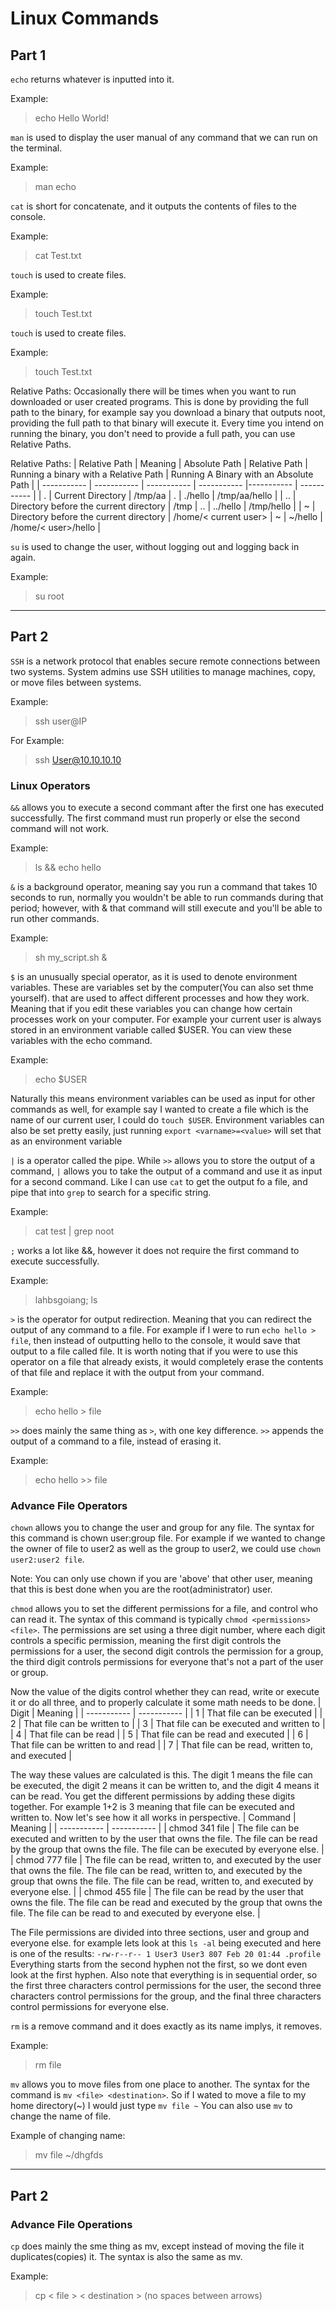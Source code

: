 # **Linux Commands**
## **Part 1**

`echo` returns whatever is inputted into it. 

Example: 
> echo Hello World!


`man` is used to display the user manual of any command that we can run on the terminal. 
 
Example: 
> man echo


`cat` is short for concatenate, and it outputs the contents of files to the console. 

Example: 
> cat Test.txt


`touch` is used to create files.

Example: 
> touch Test.txt


`touch` is used to create files.

Example: 
> touch Test.txt


Relative Paths: Occasionally there will be times when you want to run downloaded or user created programs. This is done by providing the full path to the binary, for example say you download a binary that outputs noot, providing the full path to that binary will execute it. Every time you intend on running the binary, you don't need to provide a full path, you can use Relative Paths.

Relative Paths:
| Relative Path | Meaning | Absolute Path | Relative Path | Running a binary with a Relative Path | Running A Binary with an Absolute Path |
| ----------- | ----------- | ----------- | ----------- |----------- | ----------- |
| . | Current Directory | /tmp/aa  | . | ./hello | /tmp/aa/hello |
| .. | Directory before the current directory	 | /tmp | .. | ../hello | /tmp/hello |
| ~ | Directory before the current directory	 | /home/< current user>	 | ~ | ~/hello | /home/< user>/hello |


`su` is used to change the user, without logging out and logging back in again.

Example: 
> su root

---
## **Part 2**

`SSH` is a network protocol that enables secure remote connections between two systems. System admins use SSH utilities to manage machines, copy, or move files between systems.

Example:
> ssh user@IP

For Example:
> ssh User@10.10.10.10

### **Linux Operators**

`&&` allows you to execute a second commant after the first one has executed successfully. The first command must run properly or else the second command will not work.

Example:
> ls && echo hello


`&` is a background operator, meaning say you run a command that takes 10 seconds to run, normally you wouldn't be able to run commands during that period; however, with & that command will still execute and you'll be able to run other commands.

Example:
> sh my_script.sh &


`$` is an unusually special operator, as it is used to denote environment variables. These are variables set by the computer(You can also set thme yourself). that are used to affect different processes and how they work. Meaning that if you edit these variables you can change how certain processes work on your computer. For example your current user is always stored in an environment variable called $USER. You can view these variables with the echo command.

Example:
> echo $USER

Naturally this means environment variables can be used as input for other commands as well, for example say I wanted to create a file which is the name of our current user, I could do `touch $USER`. Environment variables can also be set pretty easily, just running `export <varname>=<value>` will set that as an environment variable


`|` is a operator called the pipe. While `>>` allows you to store the output of a command, `|` allows you to take the output of a command and use it as input for a second command. Like I can use `cat` to get the output fo a file, and pipe that into `grep` to search for a specific string.

Example:
> cat test | grep noot


`;` works a lot like &&, however it does not require the first command to execute successfully. 

Example:
> lahbsgoiang; ls


`>` is the operator for output redirection. Meaning that you can redirect the output of any command to a file. For example if I were to run `echo hello > file`, then instead of outputting hello to the console, it would save that output to a file called file. It is worth noting that if you were to use this operator on a file that already exists, it would completely erase the contents of that file and replace it with the output from your command.

Example:
> echo hello > file


`>>` does mainly the same thing as `>`, with one key difference. `>>` appends the output of a command to a file, instead of erasing it.

Example:
> echo hello >> file

### **Advance File Operators**

`chown` allows you to change the user and group for any file. The syntax for this command is chown user:group file. For example if we wanted to change the owner of file to user2 as well as the group to user2, we could use `chown user2:user2 file`.

Note: You can only use chown if you are 'above' that other user, meaning that this is best done when you are the root(administrator) user.


`chmod` allows you to set the different permissions for a file, and control who can read it. The syntax of this command is typically `chmod <permissions> <file>`. The permissions are set using a three digit number, where each digit controls a specific permission, meaning the first digit controls the permissions for a user, the second digit controls the permission for a group, the third digit controls permissions for everyone that's not a part of the user or group.

Now the value of the digits control whether they can read, write or execute it or do all three, and to properly calculate it some math needs to be done.
| Digit | Meaning |
| ----------- | ----------- |
| 1 | That file can be executed |
| 2 | That file can be written to	 |
| 3 | That file can be executed and written to |
| 4 | That file can be read |
| 5 | That file can be read and executed |
| 6 | That file can be written to and read |
| 7 | That file can be read, written to, and executed |

The way these values are calculated is this. The digit 1 means the file can be executed, the digit 2 means it can be written to, and the digit 4 means it can be read. You get the different permissions by adding these digits together. For example 1+2 is 3 meaning that file can be executed and written to. Now let's see how it all works in perspective.
| Command | Meaning |
| ----------- | ----------- |
| chmod 341 file | The file can be executed and written to by the user that owns the file. The file can be read by the group that owns the file. The file can be executed by everyone else. |
| chmod 777 file | The file can be read, written to, and executed by the user that owns the file. The file can be read, written to, and executed by the group that owns the file. The file can be read, written to, and executed by everyone else.	 |
| chmod 455 file | The file can be read by the user that owns the file. The file can be read and executed by the group that owns the file. The file can be read to and executed by everyone else. |

The File permissions are divided into three sections, user and group and everyone else. for example lets look at this `ls -al` being executed and here is one of the results: `-rw-r--r-- 1 User3 User3 807 Feb 20 01:44 .profile` Everything starts from the second hyphen not the first, so we dont even look at the first hyphen. Also note that everything is in sequential order, so the first three characters control permissions for the user, the second three characters control permissions for the group, and the final three characters control permissions for everyone else.


`rm` is a remove command and it does exactly as its name implys, it removes. 

Example:
> rm file


`mv` allows you to move files from one place to another. The syntax for the command is `mv <file> <destination>`. So if I wated to move a file to my home directory(~) I would just type `mv file ~` You can also use `mv` to change the name of file.

Example of changing name:
> mv file ~/dhgfds

---
## **Part 2**

### Advance File Operations


`cp` does mainly the sme thing as mv, except instead of moving the file it duplicates(copies) it. The syntax is also the same as mv.

Example:
> cp < file > < destination > (no spaces between arrows)